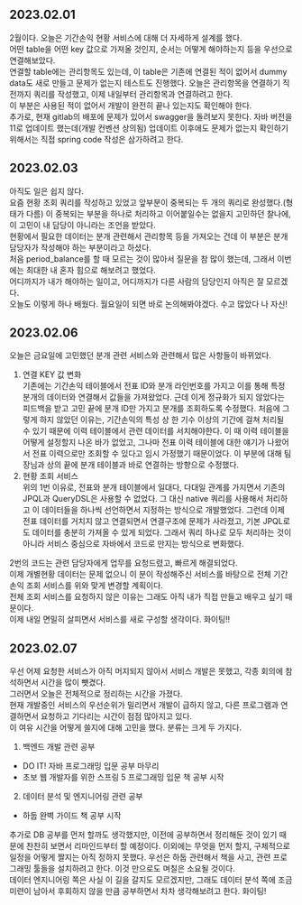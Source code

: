 ## 2023.02.01
2월이다. 오늘은 기간손익 현황 서비스에 대해 더 자세하게 설계를 했다.  
어떤 table을 어떤 key 값으로 가져올 것인지, 순서는 어떻게 해야하는지 등을 우선으로 연결해보았다.  
연결할 table에는 관리항목도 있는데, 이 table은 기존에 연결된 적이 없어서 dummy data도 새로 만들고 문제가 없는지 테스트도 진행했다.
오늘은 관리항목을 연결하기 직전까지 쿼리를 작성했고, 이제 내일부터 관리항목과 연결하려고 한다.  
이 부분은 사용된 적이 없어서 개발이 완전히 끝나 있는지도 확인해야 한다.  
추가로, 현재 gitlab의 배포에 문제가 있어서 swagger을 돌려보지 못한다. 자바 버전을 11로 업데이트 했는데(개발 컨벤션 상의됨) 업데이트 이후에도 문제가 없는지 확인하기 위해서는 직접 spring code 작성은 삼가하려고 한다.  

## 2023.02.03
아직도 일은 쉽지 않다.  
요즘 현황 조회 쿼리를 작성하고 있었고 앞부분이 중복되는 두 개의 쿼리로 완성했다.(형태가 다름) 이 중복되는 부분을 하나로 처리하고 이어붙일수는 없을지 고민하던 찰나에, 이 고민이 내 담당이 아니라는 조언을 받았다.  
현황에서 필요한 데이터는 분개 관련해서 관리항목 등을 가져오는 건데 이 부분은 분개 담당자가 작성해야 하는 부분이라고 하셨다.  
처음 period_balance를 할 때 모르는 것이 많아서 질문을 참 많이 했는데, 그래서 이번에는 최대한 내 혼자 힘으로 해보려고 했었다.  
어디까지가 내가 해야하는 일이고, 어디까지가 다른 사람의 담당인지 아직은 잘 모르겠다.  
오늘도 이렇게 하나 배웠다. 월요일이 되면 바로 논의해봐야겠다. 수고 많았다 나 자신!

## 2023.02.06
오늘은 금요일에 고민했던 분개 관련 서비스와 관련해서 많은 사항들이 바뀌었다.
1. 연결 KEY 값 변화  
기존에는 기간손익 테이블에서 전표 ID와 분개 라인번호를 가지고 이를 통해 특정 분개의 데이터와 연결해서 값들을 가져왔었다. 근데 이게 정규화가 되지 않았다는 피드백을 받고 고민 끝에 분개 ID만 가지고 분개를 조회하도록 수정했다. 처음에 그렇게 하지 않았던 이유는, 기간손익의 특성 상 한 기수 이상의 기간에 걸쳐 처리될 수 있기 때문에 이력 테이블에서 관련 데이터를 서치해야한다. 이 때 이력 테이블을 어떻게 설정할지 나온 바가 없었고, 그나마 전표 이력 테이블에 대한 얘기가 나왔어서 전표 이력으로만 조회할 수 있다고 임시 가정했기 때문이었다. 이 부분에 대해 팀장님과 상의 끝에 분개 테이블과 바로 연결하는 방향으로 수정했다.  
2. 현황 조회 서비스  
위의 1번 이유로, 전표와 분개 테이블에서 일대다, 다대일 관계를 가지면서 기존의 JPQL과 QueryDSL은 사용할 수 없었다. 그 대신 native 쿼리를 사용해서 처리하고 이 데이터들을 하나씩 선언하면서 지정하는 방식으로 개발했었다. 그런데 이제 전표 데이터를 거치지 않고 연결되면서 연결구조에 문제가 사라졌고, 기본 JPQL로도 데이터를 충분히 가져올 수 있게 되었다. 그래서 쿼리 하나로 모두 처리하는 것이 아니라 서비스 중심으로 자바에서 코드로 만지는 방식으로 변화했다.  

2번의 코드는 관련 담당자에게 업무를 요청드렸고, 빠르게 해결되었다.  
이제 개별현황 데이터는 문제 없으니 이 분이 작성해주신 서비스를 바탕으로 전체 기간손익 조회 서비스를 위와 맞게 변경할 계획이다.  
전체 조회 서비스를 요청하지 않은 이유는 그래도 아직 내가 직접 만들고 배우고 싶기 때문이다.  
이제 내일 면밀히 살피면서 서비스를 새로 구성할 생각이다. 화이팅!!  

## 2023.02.07
우선 어제 요청한 서비스가 아직 머지되지 않아서 서비스 개발은 못했고, 각종 회의에 참석하면서 시간을 많이 뺏겼다.  
그러면서 오늘은 전체적으로 정리하는 시간을 가졌다.  
현재 개발중인 서비스의 우선순위가 밀리면서 개발이 급하지 않고, 다른 프로그램과 연결하면서 요청하고 기다리는 시간이 점점 많아지고 있다.  
이 여유 시간을 어떻게 쓸지에 대해 고민을 했다. 분류는 크게 두 가지다.  
  
1. 백엔드 개발 관련 공부
* DO IT! 자바 프로그래밍 입문 공부 마무리
* 초보 웹 개발자를 위한 스프링 5 프로그래밍 입문 책 공부 시작
2. 데이터 분석 및 엔지니어링 관련 공부
* 하둡 완벽 가이드 책 공부 시작

추가로 DB 공부를 먼저 할까도 생각했지만, 이전에 공부하면서 정리해둔 것이 있기 때문에 찬찬히 보면서 리마인드부터 할 예정이다.
이외에는 무엇을 먼저 할지, 구체적으로 일정을 어떻게 짤지는 아직 정하지 못했다. 우선은 하둡 관련해서 책을 사고, 관련 프로그래밍 툴들을 설치하려고 한다. 이것 만으로도 며칠은 소요될 것이다.  
데이터 엔지니어링 쪽은 사실 이 길을 갈지도 모르겠지만, 그래도 데이터 분석 쪽에 조금 미련이 남아서 후회하지 않을 만큼 공부하면서 차차 생각해보려고 한다. 화이팅!  
